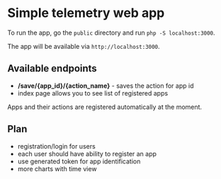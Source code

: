 Simple telemetry web app
========================
To run the app, go the `public` directory and run `php -S localhost:3000`.

The app will be available via `http://localhost:3000`.

Available endpoints
-------------------

* **/save/{app_id}/{action_name}** - saves the action for app id
* index page allows you to see list of registered apps

Apps and their actions are registered automatically at the moment. 

Plan
----
* registration/login for users
* each user should have ability to register an app
* use generated token for app identification
* more charts with time view